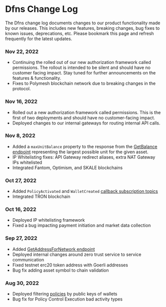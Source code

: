 # Dfns Change Log

The Dfns change log documents changes to our product functionality made by our releases.  This includes new features, breaking changes, bug fixes to known issues, deprecations, etc. Please bookmark this page and refresh frequently for the latest updates.&#x20;



### Nov 22, 2022

* Continuing the rolled out of our new authorization framework called permissions.  The rollout is intended to be silent and should have no customer facing impact.  Stay tuned for further announcements on the features & functionality.&#x20;
* Fixes to Polymesh blockchain network due to breaking changes in the protocol.&#x20;

### Nov 16, 2022

* Rolled out a new authorization framework called permissions.  This is the first of two deployments and should have no customer-facing impact.&#x20;
* Deployed changes to our internal gateways for routing internal API calls.&#x20;

### Nov 8, 2022

* Added a `maxUnitBalance` property to the response from the [GetBalance endpoint](high-level-api-asset-accounts-and-payments/asset-accounts/getassetaccountbalancebyid.md) representing the largest possible unit for the given asset.&#x20;
* IP Whitelisting fixes: API Gateway redirect aliases, extra NAT Gateway IPs whitelisted
* Integrated Fantom, Optimism, and SKALE blockchains

### Oct 27, 2022

* Added `PolicyActivated` and `WalletCreated` [callback subscription topics](callbacks/CreateCallbackSubscription.md)
* Integrated TRON blockchain

### Oct 16, 2022

* Deployed IP whitelisting framework
* Fixed a bug impacting payment initiation and market data collection&#x20;

### Sep 27, 2022

* Added [GetAddressForNetwork endpoint](low-level-api-keys-and-transactions/public-keys-1/getaddressfornetwork.md)
* Deployed internal changes around zero trust service to service communication&#x20;
* Fixed testnet erc20 token address with Goerli addresses
* Bug fix adding asset symbol to chain validation&#x20;

### Aug 30, 2022

* Deployed filtering [policies](policy-management/policies/createpolicy.md) by public keys of wallets
* Bug fix for Policy Control Execution bad activity types



